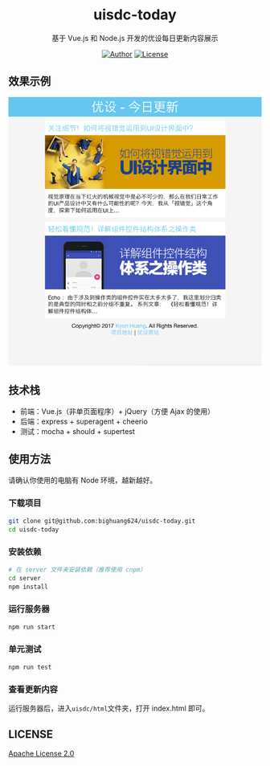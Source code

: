 <h1 align="center">uisdc-today</h1>

<p align="center">基于 Vue.js 和 Node.js 开发的优设每日更新内容展示</p>

<p align="center">
<a href="http://kyonhuang.top"><img src="https://img.shields.io/badge/%E4%BD%9C%E8%80%85-KyonHuang-7AD6FD.svg" alt="Author"></a>
<a href="https://github.com/bighuang624/uisdc-today/blob/master/LICENSE"><img src="https://img.shields.io/badge/license-Apache--2.0-blue.svg" alt="License"></a>
</p>

## 效果示例

<p align="center">
<img src="https://raw.githubusercontent.com/bighuang624/uisdc-today/master/example.jpg">
</p>

## 技术栈

* 前端：Vue.js（非单页面程序）+ jQuery（方便 Ajax 的使用）
* 后端：express + superagent + cheerio
* 测试：mocha + should + supertest

## 使用方法

请确认你使用的电脑有 Node 环境，越新越好。

### 下载项目

```bash
git clone git@github.com:bighuang624/uisdc-today.git
cd uisdc-today
```

### 安装依赖

```bash
# 在 server 文件夹安装依赖（推荐使用 cnpm）
cd server
npm install
```

### 运行服务器

```bash
npm run start
```

### 单元测试

```bash
npm run test
```

### 查看更新内容

运行服务器后，进入`uisdc/html`文件夹，打开 index.html 即可。

## LICENSE

[Apache License 2.0](https://github.com/bighuang624/uisdc-today/blob/master/LICENSE)
